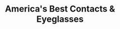 ---
title: "America's Best Contacts & Eyeglasses"
url: /goodyear/americas-best-contacts-und-eyeglasses/
shop: Optiker
---